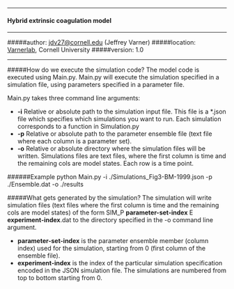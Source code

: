 ____________________________________________________
#### Hybrid extrinsic coagulation model
____________________________________________________
#####author: jdv27@cornell.edu (Jeffrey Varner)
#####location: [Varnerlab](http://www.varnerlab.org), Cornell University
#####version: 1.0
____________________________________________________

#####How do we execute the simulation code?
The model code is executed using Main.py. Main.py will execute the simulation specified in a simulation file, using parameters specified in a parameter file. 

Main.py takes three command line arguments:
* __-i__ Relative or absolute path to the simulation input file. This file is a *.json file which specifies which simulations you want to run. Each simulation corresponds to a function in Simulation.py
* __-p__ Relative or absolute path to the parameter ensemble file (text file where each column is a parameter set).
* __-o__ Relative or absolute directory where the simulation files will be written. Simulations files are text files, where the first column is time and the remaining cols are model states. Each row is a time point.

######Example
python Main.py -i ./Simulations_Fig3-BM-1999.json -p ./Ensemble.dat -o ./results

#####What gets generated by the simulation?
The simulation will write simulation files (text files where the first column is time and the remaining cols are model states) of the form SIM_P __parameter-set-index__ E __experiment-index__.dat to the directory
specified in the -o command line argument. 

* __parameter-set-index__ is the parameter ensemble member (column index) used for the simulation, starting from 0 (first column of the ensemble file). 
* __experiment-index__ is the index of the particular simulation specification encoded in the JSON simulation file. The simulations are numbered from top to bottom starting from 0.